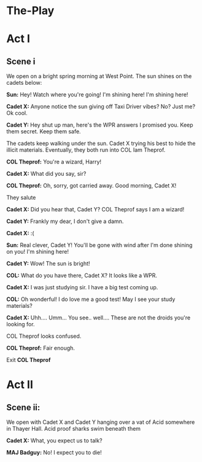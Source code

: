 # The-Play
# Act I
## Scene i


We open on a bright spring morning at West Point. The sun shines on the cadets below:

**Sun:** Hey! Watch where you're going! I'm shining here! I'm shining here!

**Cadet X:** Anyone notice the sun giving off Taxi Driver vibes? No? Just me? Ok cool.

**Cadet Y:** Hey shut up man, here's the WPR answers I promised you. Keep them secret. Keep them safe.

The cadets keep walking under the sun. Cadet X trying his best to hide the illicit materials. Eventually, they both run into COL Iam Theprof.

**COL Theprof:** You're a wizard, Harry!

**Cadet X:** What did you say, sir?

**COL Theprof:** Oh, sorry, got carried away. Good morning, Cadet X!

They salute

**Cadet X:** Did you hear that, Cadet Y? COL Theprof says I am a wizard!

**Cadet Y:** Frankly my dear, I don't give a damn.

**Cadet X:** :(

**Sun:** Real clever, Cadet Y! You'll be gone with wind after I'm done shining on you! I'm shining here!

**Cadet Y:** Wow! The sun is bright!

**COL:** What do you have there, Cadet X? It looks like a WPR.

**Cadet X:** I was just studying sir. I have a big test coming up.

**COL:** Oh wonderful! I do love me a good test! May I see your study materials?

**Cadet X:** Uhh.... Umm... You see.. well.... These are not the droids you're looking for.

COL Theprof looks confused.

**COL Theprof:** Fair enough.

Exit **COL Theprof**

# Act II

## Scene ii:

We open with Cadet X and Cadet Y hanging over a vat of Acid somewhere in Thayer Hall. Acid proof sharks swim beneath them

**Cadet X:** What, you expect us to talk?

**MAJ Badguy:** No! I expect you to die!
